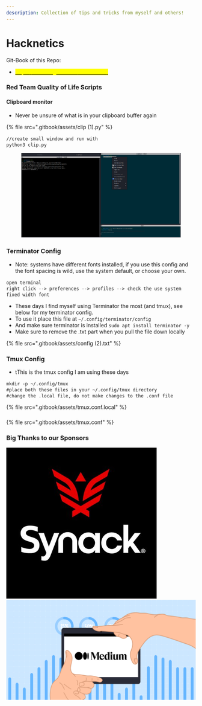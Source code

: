 ```yaml
---
description: Collection of tips and tricks from myself and others!
---
```


# Hacknetics

Git-Book of this Repo:

* [<mark style="color:yellow;">https://ice-wzl.gitbook.io/hacknetics/</mark>](https://ice-wzl.gitbook.io/oscp-prep/)

### Red Team Quality of Life Scripts

#### Clipboard monitor&#x20;

* Never be unsure of what is in your clipboard buffer again

{% file src=".gitbook/assets/clip (1).py" %}

```
//create small window and run with
python3 clip.py
```

<figure><img src=".gitbook/assets/image (1) (1).png" alt=""><figcaption></figcaption></figure>

### Terminator Config

* Note: systems have different fonts installed, if you use this config and the font spacing is wild, use the system default, or choose your own.

```
open terminal 
right click --> preferences --> profiles --> check the use system fixed width font
```

* These days I find myself using Terminator the most (and tmux), see below for my terminator config.
* To use it place this file at `~/.config/terminator/config`
* And make sure terminator is installed `sudo apt install terminator -y`
* Make sure to remove the .txt part when you pull the file down locally&#x20;



{% file src=".gitbook/assets/config (2).txt" %}

### Tmux Config&#x20;

* tThis is the tmux config I am using these days&#x20;

```
mkdir -p ~/.config/tmux
#place both these files in your ~/.config/tmux directory 
#change the .local file, do not make changes to the .conf file 
```



{% file src=".gitbook/assets/tmux.conf.local" %}

###

{% file src=".gitbook/assets/tmux.conf" %}

### Big Thanks to our Sponsors

<img src=".gitbook/assets/qmaPi6hK_400x400.jpg" alt="" data-size="original"><img src=".gitbook/assets/tp-blog-1864x980-10 (2).png" alt="" data-size="original">
